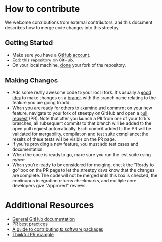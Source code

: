 # How to contribute

We welcome contributions from external contributors, and this document
describes how to merge code changes into this streetpy. 

## Getting Started

* Make sure you have a [GitHub account](https://github.com/signup/free).
* [Fork](https://help.github.com/articles/fork-a-repo/) this repository on GitHub.
* On your local machine,
  [clone](https://help.github.com/articles/cloning-a-repository/) your fork of
  the repository.

## Making Changes

* Add some really awesome code to your local fork.  It's usually a [good
  idea](http://blog.jasonmeridth.com/posts/do-not-issue-pull-requests-from-your-master-branch/)
  to make changes on a
  [branch](https://help.github.com/articles/creating-and-deleting-branches-within-your-repository/)
  with the branch name relating to the feature you are going to add.
* When you are ready for others to examine and comment on your new feature,
  navigate to your fork of streetpy on GitHub and open a [pull
  request](https://help.github.com/articles/using-pull-requests/) (PR). Note that
  after you launch a PR from one of your fork's branches, all
  subsequent commits to that branch will be added to the open pull request
  automatically.  Each commit added to the PR will be validated for
  mergability, compilation and test suite compliance; the results of these tests
  will be visible on the PR page.
* If you're providing a new feature, you must add test cases and documentation.
* When the code is ready to go, make sure you run the test suite using pytest.
* When you're ready to be considered for merging, check the "Ready to go"
  box on the PR page to let the streetpy devs know that the changes are complete.
  The code will not be merged until this box is checked, the continuous
  integration returns checkmarks,
  and multiple core developers give "Approved" reviews.

# Additional Resources

* [General GitHub documentation](https://help.github.com/)
* [PR best practices](http://codeinthehole.com/writing/pull-requests-and-other-good-practices-for-teams-using-github/)
* [A guide to contributing to software packages](http://www.contribution-guide.org)
* [Thinkful PR example](http://www.thinkful.com/learn/github-pull-request-tutorial/#Time-to-Submit-Your-First-PR)
